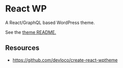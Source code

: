 # React WP

A React/GraphQL based WordPress theme.

See the [theme README.](wp-content/themes/react-wp-theme/react-src/README.md)

## Resources

- https://github.com/devloco/create-react-wptheme
